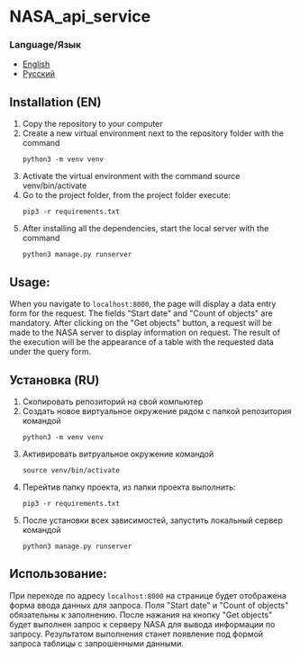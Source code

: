 # NASA_api_service

### Language/Язык
- [English](#en_lang)
- [Русский](#ru_lang)
  

## <a name="en_lang"></a> Installation (EN)

1. Copy the repository to your computer
2. Create a new virtual environment next to the repository folder with the command
    ```
    python3 -m venv venv
    ```
3. Activate the virtual environment with the command
    source venv/bin/activate
4. Go to the project folder, from the project folder execute:
    ```
    pip3 -r requirements.txt
    ```
5. After installing all the dependencies, start the local server with the command
    ```
    python3 manage.py runserver
    ```
## Usage:

When you navigate to ```localhost:8000```, the page will display a data entry form for the request. The fields "Start date" and "Count of objects" are mandatory. After clicking on the "Get objects" button, a request will be made to the NASA server to display information on request. The result of the execution will be the appearance of a table with the requested data under the query form.

## <a name="ru_lang"></a> Установка (RU)

1. Скопировать репозиторий на свой компьютер
2. Создать новое виртуальное окружение рядом с папкой репозитория командой
   ```
   python3 -m venv venv
   ```
3. Активировать витруальное окружение командой
   ```
   source venv/bin/activate
   ```
4. Перейтив папку проекта, из папки проекта выполнить:
   ```
   pip3 -r requirements.txt
   ```
5. После установки всех зависимостей, запустить локальный сервер командой
   ```
   python3 manage.py runserver
   ```
## Использование:

При переходе по адресу ```localhost:8000``` на странице будет отображена форма ввода данных для запроса. Поля "Start date" и "Count of objects" обязательны к заполнению. После нажания на кнопку "Get objects" будет выполнен запрос к серверу NASA для вывода информации по запросу. Результатом выполнения станет появление под формой запроса таблицы с запрошенными данными.

